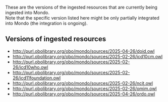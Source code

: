 These are the versions of the ingested resources that are currently being ingested into Mondo.  
Note that the specific version listed here might be only partially integrated into Mondo (the integration is ongoing).

##  Versions of ingested resources

- http://purl.obolibrary.org/obo/mondo/sources/2025-04-26/doid.owl
- http://purl.obolibrary.org/obo/mondo/sources/2025-02-26/icd10cm.owl
- http://purl.obolibrary.org/obo/mondo/sources/2025-02-26/icd10who.owl
- http://purl.obolibrary.org/obo/mondo/sources/2025-02-26/icd11foundation.owl
- http://purl.obolibrary.org/obo/mondo/sources/2025-02-26/ncit.owl
- http://purl.obolibrary.org/obo/mondo/sources/2025-02-26/omim.owl
- http://purl.obolibrary.org/obo/mondo/sources/2025-04-26/ordo.owl
